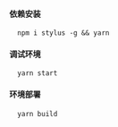 #### 依赖安装
```
  npm i stylus -g && yarn
```
#### 调试环境
```
  yarn start
```
#### 环境部署
```
  yarn build
```